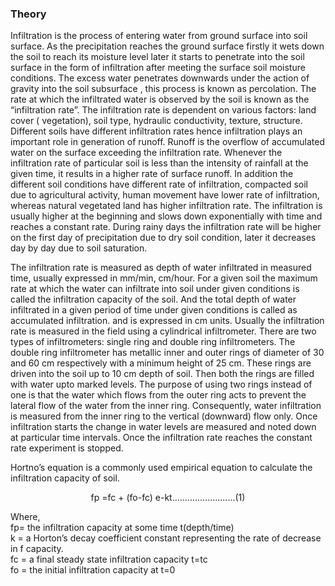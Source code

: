 ### Theory

Infiltration is the process of entering water from ground surface into soil surface. As the precipitation reaches the ground surface firstly it wets down the soil to reach its moisture level later it starts to penetrate into the soil surface in the form of infiltration after meeting the surface soil moisture conditions. The excess water penetrates downwards under the action of gravity into the soil subsurface , this process is known as percolation. The rate at which the infiltrated water is observed by the soil is known as the “infiltration rate”. The infiltration rate is dependent on various factors: land cover ( vegetation), soil type, hydraulic conductivity, texture, structure. Different soils have different infiltration rates hence infiltration plays an important role in generation of runoff. Runoff is the overflow of accumulated water on the surface exceeding the infiltration rate. Whenever the infiltration rate of particular soil is less than the intensity of rainfall at the given time, it results in a higher rate of surface runoff. In addition the different soil conditions have different rate of infiltration, compacted soil due to agricultural activity, human movement have lower rate of infiltration, whereas natural vegetated land has higher infiltration rate. The infiltration is usually higher at the beginning and slows down exponentially with time and reaches a constant rate. During rainy days the infiltration rate will be higher on the first day of precipitation due to dry soil condition, later it decreases day by day due to soil saturation.

The infiltration rate is measured as depth of water infiltrated in measured time, usually expressed in mm/min, cm/hour. For a given soil the maximum rate at which the water can infiltrate into soil under given conditions is called the infiltration capacity of the soil. And the total depth of water infiltrated in a given period of time under given conditions is called as accumulated infiltration. and is expressed in cm units. Usually the infiltration rate is measured in the field using a cylindrical infiltrometer. There are two types of infiltrometers: single ring and double ring infiltrometers. The double ring infiltrometer has metallic inner and outer rings of diameter of 30 and 60 cm respectively with a minimum height of 25 cm. These rings are driven into the soil up to 10 cm depth of soil. Then both the rings are filled with water upto marked levels. The purpose of using two rings instead of one is that the water which flows from the outer ring acts to prevent the lateral flow of the water from the inner ring. Consequently, water infiltration is measured from the inner ring to the vertical (downward) flow only. Once infiltration starts the change in water levels are measured and noted down at particular time intervals. Once the infiltration rate reaches the constant rate experiment is stopped.

Hortno’s equation is a commonly used empirical equation to calculate the infiltration capacity of soil.

<center>

fp =fc + (fo-fc) e-kt.........................(1)

</center>

Where,  
fp= the infiltration capacity at some time t(depth/time)  
k = a Horton’s decay coefficient constant representing the rate of decrease in f capacity.  
fc = a final steady state infiltration capacity t=tc  
fo = the initial infiltration capacity at t=0
